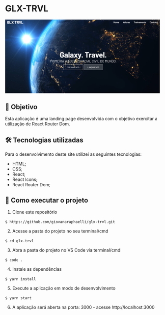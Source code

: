 # GLX-TRVL

![Resultado final do projeto](src/assets/home.png)

## 🎯 Objetivo

Esta aplicação é uma landing page desenvolvida com o objetivo exercitar a utilização de React Router Dom.

## 🛠️ Tecnologias utilizadas

Para o desenvolvimento deste site utilizei as seguintes tecnologias:

- HTML;
- CSS;
- React;
- React Icons;
- React Router Dom;

## 🚀 Como executar o projeto

1. Clone este repositório

`$ https://github.com/giovanaraphaelli/glx-trvl.git`

2. Acesse a pasta do projeto no seu terminal/cmd

`$ cd glx-trvl`

3. Abra a pasta do projeto no VS Code via terminal/cmd

`$ code .`

4. Instale as dependências

`$ yarn install`

5. Execute a aplicação em modo de desenvolvimento

`$ yarn start`

6. A aplicação será aberta na porta: 3000 - acesse http://localhost:3000
